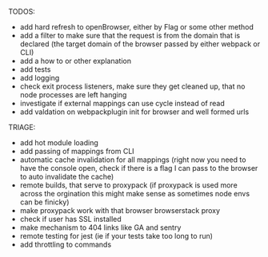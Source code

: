 TODOS:

- add hard refresh to openBrowser, either by Flag or some other method
- add a filter to make sure that the request is from the domain that is declared (the target domain of the browser passed by either webpack or CLI)
- add a how to or other explanation
- add tests
- add logging
- check exit process listeners, make sure they get cleaned up, that no node processes are left hanging
- investigate if external mappings can use cycle instead of read
- add valdation on webpackplugin init for browser and well formed urls

TRIAGE:

- add hot module loading
- add passing of mappings from CLI
- automatic cache invalidation for all mappings (right now you need to have the console open, check if there is a flag I can pass to the browser to auto invalidate the cache)
- remote builds, that serve to proxypack (if proxypack is used more across the orgination this might make sense as sometimes node envs can be finicky)
- make proxypack work with that browser browserstack proxy
- check if user has SSL installed
- make mechanism to 404 links like GA and sentry
- remote testing for jest (ie if your tests take too long to run)
- add throttling to commands
